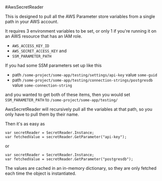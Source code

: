 #AwsSecretReader

This is designed to pull all the AWS Parameter store variables from a single path in your AWS account.

It requires 3 environment variables to be set, or only 1 if you're running it on an AWS resource that has an IAM role.

 - `AWS_ACCESS_KEY_ID`
 - `AWS_SECRET_ACCESS_KEY` and
 - `SSM_PARAMETER_PATH`


If you had some SSM parameters set up like this
 - path `/some-project/some-app/testing/settings/api-key` value `some-guid`
 - path `/some-project/some-app/testing/connection-strings/postgresdb` value `some-connection-string`

and you wanted to get both of these items, then you would set `SSM_PARAMETER_PATH` to
`/some-project/some-app/testing/`

AwsSecretReader will recursively pull all the variables at that path, so you only have to pull them by their name.

Then it's as easy as 

```
var secretReader = SecretReader.Instance;
var fetchedValue = secretReader.GetParameter("api-key");
```
or
```
var secretReader = SecretReader.Instance;
var fetchedValue = secretReader.GetParameter("postgresdb");
```

The values are cached in an in-memory dictionary, so they are only fetched each time the object is instantiated.



